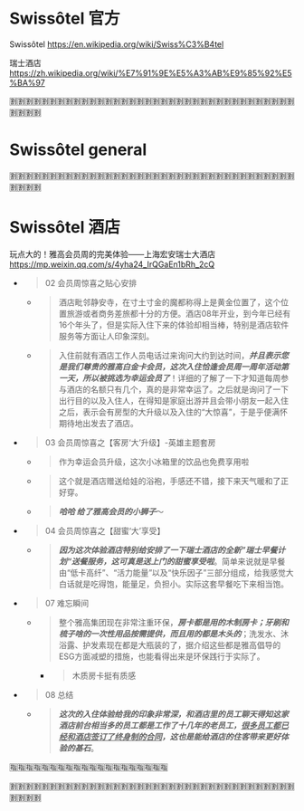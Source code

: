 
# Swissôtel 官方

Swissôtel https://en.wikipedia.org/wiki/Swiss%C3%B4tel

瑞士酒店 https://zh.wikipedia.org/wiki/%E7%91%9E%E5%A3%AB%E9%85%92%E5%BA%97

:u5272::u5272::u5272::u5272::u5272::u5272::u5272::u5272::u5272::u5272::u5272::u5272::u5272::u5272::u5272::u5272::u5272::u5272::u5272::u5272::u5272::u5272::u5272::u5272::u5272::u5272::u5272::u5272::u5272::u5272::u5272::u5272::u5272::u5272::u5272::u5272::u5272::u5272::u5272::u5272:

# Swissôtel general

:u5272::u5272::u5272::u5272::u5272::u5272::u5272::u5272::u5272::u5272::u5272::u5272::u5272::u5272::u5272::u5272::u5272::u5272::u5272::u5272::u5272::u5272::u5272::u5272::u5272::u5272::u5272::u5272::u5272::u5272::u5272::u5272::u5272::u5272::u5272::u5272::u5272::u5272::u5272::u5272:

# Swissôtel 酒店

玩点大的！雅高会员周的完美体验——上海宏安瑞士大酒店 https://mp.weixin.qq.com/s/4yha24_IrQGaEn1bRh_2cQ
- > 02 会员周惊喜之贴心安排
  * > 酒店毗邻静安寺，在寸土寸金的魔都称得上是黄金位置了，这个位置旅游或者商务差旅都十分的方便。酒店08年开业，到今年已经有16个年头了，但是实际入住下来的体验却相当棒，特别是酒店软件服务等方面让人印象深刻。
  * > 入住前就有酒店工作人员电话过来询问大约到达时间，***并且表示您是我们尊贵的雅高白金卡会员，这次入住恰逢会员周一周年活动第一天，所以被挑选为幸运会员了***！详细的了解了一下才知道每周参与酒店的名额只有几个，真的是非常幸运了。之后就是询问了一下出行目的以及入住人，在得知是家庭出游并且会带小朋友一起入住之后，表示会有房型的大升级以及入住的“大惊喜”，于是乎便满怀期待地出发去了酒店。
- > 03 会员周惊喜之【客房‘大’升级】-英雄主题套房
  * > 作为幸运会员升级，这次小冰箱里的饮品也免费享用啦
  * > 这个就是酒店赠送给娃的浴袍，手感还不错，接下来天气暖和了正好穿。
  * > ***哈哈 给了雅高会员的小狮子***～
- > 04 会员周惊喜之【甜蜜‘大’享受】
  * > ***因为这次体验酒店特别给安排了一下瑞士酒店的全新”瑞士早餐计划“送餐服务，这可真是送上门的甜蜜享受啦***。简单来说就是早餐由“低卡高纤”、“活力能量”以及“快乐因子”三部分组成，给我感觉大白话就是吃得饱，能量足，负担小。实际这套早餐吃下来相当饱。
- > 07 难忘瞬间
  * > 整个雅高集团现在非常注重环保，***房卡都是用的木制房卡；牙刷和梳子啥的一次性用品按需提供，而且用的都是木头的***；洗发水、沐浴露、护发素现在都是大瓶装的了，据介绍这些都是雅高倡导的ESG方面减塑的措施，也能看得出来是环保践行于实际了。
    + > 木质房卡挺有质感
- > 08 总结
  * > ***这次的入住体验给我的印象非常深，和酒店里的员工聊天得知这家酒店前台相当多的员工都是工作了十几年的老员工，<ins>很多员工都已经和酒店签订了终身制的合同</ins>，这也是能给酒店的住客带来更好体验的基石***。

:u6307::u6307::u6307::u6307::u6307::u6307::u6307::u6307::u6307::u6307::u6307::u6307::u6307::u6307::u6307::u6307::u6307::u6307::u6307::u6307:

:u5272::u5272::u5272::u5272::u5272::u5272::u5272::u5272::u5272::u5272::u5272::u5272::u5272::u5272::u5272::u5272::u5272::u5272::u5272::u5272::u5272::u5272::u5272::u5272::u5272::u5272::u5272::u5272::u5272::u5272::u5272::u5272::u5272::u5272::u5272::u5272::u5272::u5272::u5272::u5272:
